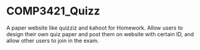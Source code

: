 # COMP3421_Quizz
A paper website like quizziz and kahoot for Homework. Allow users to design their own quiz paper and post them on website with certain ID, and allow other users to join in the exam.

